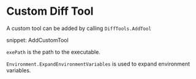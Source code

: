 # Custom Diff Tool

A custom tool can be added by calling `DiffTools.AddTool`

snippet: AddCustomTool

`exePath` is the path to the executable.

`Environment.ExpandEnvironmentVariables` is used to expand environment variables.